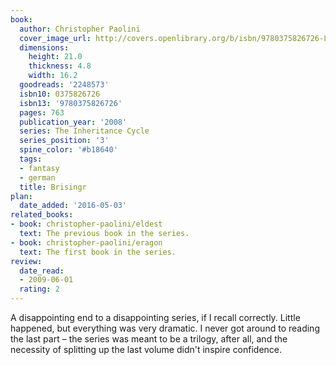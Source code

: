 ```yaml
---
book:
  author: Christopher Paolini
  cover_image_url: http://covers.openlibrary.org/b/isbn/9780375826726-L.jpg
  dimensions:
    height: 21.0
    thickness: 4.8
    width: 16.2
  goodreads: '2248573'
  isbn10: 0375826726
  isbn13: '9780375826726'
  pages: 763
  publication_year: '2008'
  series: The Inheritance Cycle
  series_position: '3'
  spine_color: '#b18640'
  tags:
  - fantasy
  - german
  title: Brisingr
plan:
  date_added: '2016-05-03'
related_books:
- book: christopher-paolini/eldest
  text: The previous book in the series.
- book: christopher-paolini/eragon
  text: The first book in the series.
review:
  date_read:
  - 2009-06-01
  rating: 2
---
```

A disappointing end to a disappointing series, if I recall correctly. Little happened, but everything was very dramatic.
I never got around to reading the last part – the series was meant to be a trilogy, after all, and the necessity of
splitting up the last volume didn't inspire confidence.
